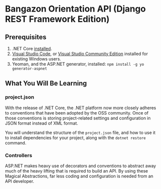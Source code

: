# Bangazon Orientation API (Django REST Framework Edition)

## Prerequisites

1. .NET Core [installed](https://www.microsoft.com/net/core#macos).
1. [Visual Studio Code](https://code.visualstudio.com/), or [Visual Studio Community Edition](https://www.visualstudio.com/vs/community/) installed for existing Windows users.
1. Yeoman, and the ASP.NET generator, installed: `npm install -g yo generator-aspnet`

## What You Will Be Learning

### project.json

With the release of .NET Core, the .NET platform now more closely adheres to conventions that have been adopted by the OSS community. Once of those conventions is storing project-related settings and configuration in JSON format instead of XML format.

You will understand the structure of the `project.json` file, and how to use it to install dependencies for your project, along with the `dotnet restore` command.

### Controllers

ASP.NET makes heavy use of decorators and conventions to abstract away much of the heavy lifting that is required to build an API. By using these Magical Abstractions, far less coding and configuration is needed from an API developer.
